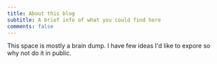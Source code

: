```yaml
---
title: About this blog
subtitle: A brief info of what you could find here
comments: false
---
```


This space is mostly a brain dump. I have few ideas I'd like to expore
so why not do it in public.